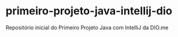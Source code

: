 # primeiro-projeto-java-intellij-dio
Repositório inicial do Primeiro Projeto Java com IntelliJ da DIO.me
